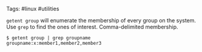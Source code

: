 Tags: #linux #utilities 

`getent group` will enumerate the membership of every group on the system.  Use `grep` to find the ones of interest.  Comma-delimited membership.

```shell
$ getent group | grep groupname
groupname:x:member1,member2,member3
```